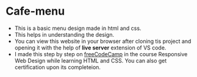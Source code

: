 # Cafe-menu

* This is a basic menu design made in html and css.
* This helps in understanding the design.
* You can view this website in your browser after cloning tis project and opening it with the help of **live server** extension of VS code.
* I made this step by step on [freeCodeCamp](https://www.freecodecamp.org/) in the course Responsive Web Design while learning HTML and CSS. You can also get certification upon its completeion.
